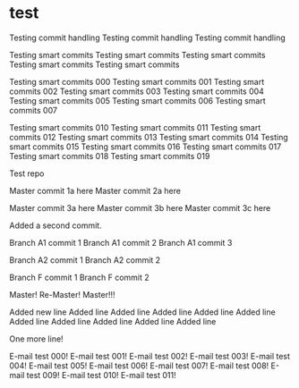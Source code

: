 # test

Testing commit handling
Testing commit handling
Testing commit handling

Testing smart commits
Testing smart commits
Testing smart commits
Testing smart commits
Testing smart commits

Testing smart commits 000
Testing smart commits 001
Testing smart commits 002
Testing smart commits 003
Testing smart commits 004
Testing smart commits 005
Testing smart commits 006
Testing smart commits 007

Testing smart commits 010
Testing smart commits 011
Testing smart commits 012
Testing smart commits 013
Testing smart commits 014
Testing smart commits 015
Testing smart commits 016
Testing smart commits 017
Testing smart commits 018
Testing smart commits 019


Test repo

Master commit 1a here
Master commit 2a here

Master commit 3a here
Master commit 3b here
Master commit 3c here

Added a second commit.

Branch A1 commit 1
Branch A1 commit 2
Branch A1 commit 3

Branch A2 commit 1
Branch A2 commit 2

Branch F commit 1
Branch F commit 2

Master!
Re-Master!
Master!!!

Added new line
Added line 
Added line 
Added line 
Added line 
Added line 
Added line 
Added line 
Added line 
Added line 
Added line 

One more line!

E-mail test 000!
E-mail test 001!
E-mail test 002!
E-mail test 003!
E-mail test 004!
E-mail test 005!
E-mail test 006!
E-mail test 007!
E-mail test 008!
E-mail test 009!
E-mail test 010!
E-mail test 011!



